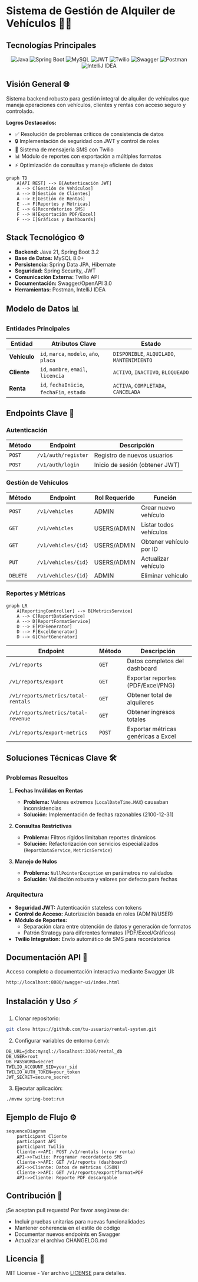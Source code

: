 # Sistema de Gestión de Alquiler de Vehículos 🚗💨

## Tecnologías Principales
<div align="center">
  <img src="https://img.shields.io/badge/java-007396?style=for-the-badge&logo=openjdk&logoColor=white" alt="Java">
  <img src="https://img.shields.io/badge/spring%20boot-6DB33F?style=for-the-badge&logo=spring&logoColor=white" alt="Spring Boot">
  <img src="https://img.shields.io/badge/mysql-4479A1?style=for-the-badge&logo=mysql&logoColor=white" alt="MySQL">
  <img src="https://img.shields.io/badge/jwt-000000?style=for-the-badge&logo=jsonwebtokens&logoColor=white" alt="JWT">
  <img src="https://img.shields.io/badge/twilio-F22F46?style=for-the-badge&logo=twilio&logoColor=white" alt="Twilio">
  <img src="https://img.shields.io/badge/swagger-85EA2D?style=for-the-badge&logo=swagger&logoColor=black" alt="Swagger">
  <img src="https://img.shields.io/badge/postman-FF6C37?style=for-the-badge&logo=postman&logoColor=white" alt="Postman">
  <img src="https://img.shields.io/badge/intellij%20idea-000000?style=for-the-badge&logo=intellijidea&logoColor=white" alt="IntelliJ IDEA">
</div>

## Visión General 🌐
Sistema backend robusto para gestión integral de alquiler de vehículos que maneja operaciones con vehículos, clientes y rentas con acceso seguro y controlado.

**Logros Destacados:**
- ✅ Resolución de problemas críticos de consistencia de datos
- 🔒 Implementación de seguridad con JWT y control de roles
- 📱 Sistema de mensajería SMS con Twilio
- 📊 Módulo de reportes con exportación a múltiples formatos
- ⚡ Optimización de consultas y manejo eficiente de datos

```mermaid
graph TD
    A[API REST] --> B[Autenticación JWT]
    A --> C[Gestión de Vehículos]
    A --> D[Gestión de Clientes]
    A --> E[Gestión de Rentas]
    E --> F[Reportes y Métricas]
    E --> G[Recordatorios SMS]
    F --> H[Exportación PDF/Excel]
    F --> I[Gráficos y Dashboards]
```

## Stack Tecnológico ⚙️
- **Backend:** Java 21, Spring Boot 3.2
- **Base de Datos:** MySQL 8.0+
- **Persistencia:** Spring Data JPA, Hibernate
- **Seguridad:** Spring Security, JWT
- **Comunicación Externa:** Twilio API
- **Documentación:** Swagger/OpenAPI 3.0
- **Herramientas:** Postman, IntelliJ IDEA

## Modelo de Datos 📊
### Entidades Principales
| Entidad       | Atributos Clave                          | Estado                           |
|---------------|------------------------------------------|----------------------------------|
| **Vehículo**  | `id`, `marca`, `modelo`, `año`, `placa` | `DISPONIBLE`, `ALQUILADO`, `MANTENIMIENTO` |
| **Cliente**   | `id`, `nombre`, `email`, `licencia`     | `ACTIVO`, `INACTIVO`, `BLOQUEADO` |
| **Renta**     | `id`, `fechaInicio`, `fechaFin`, `estado` | `ACTIVA`, `COMPLETADA`, `CANCELADA` |

## Endpoints Clave 🔑
### Autenticación
| Método | Endpoint                | Descripción                     |
|--------|-------------------------|---------------------------------|
| `POST` | `/v1/auth/register`     | Registro de nuevos usuarios     |
| `POST` | `/v1/auth/login`        | Inicio de sesión (obtener JWT)  |

### Gestión de Vehículos
| Método | Endpoint                | Rol Requerido | Función                     |
|--------|-------------------------|---------------|-----------------------------|
| `POST` | `/v1/vehicles`          | ADMIN         | Crear nuevo vehículo        |
| `GET`  | `/v1/vehicles`          | USERS/ADMIN   | Listar todos vehículos      |
| `GET`  | `/v1/vehicles/{id}`     | USERS/ADMIN   | Obtener vehículo por ID     |
| `PUT`  | `/v1/vehicles/{id}`     | USERS/ADMIN   | Actualizar vehículo         |
| `DELETE`| `/v1/vehicles/{id}`     | ADMIN         | Eliminar vehículo           |

### Reportes y Métricas
```mermaid
graph LR
    A[ReportingController] --> B[MetricsService]
    A --> C[ReportDataService]
    A --> D[ReportFormatService]
    D --> E[PDFGenerator]
    D --> F[ExcelGenerator]
    D --> G[ChartGenerator]
```

| Endpoint                          | Método | Descripción                                  |
|-----------------------------------|--------|----------------------------------------------|
| `/v1/reports`                     | `GET`  | Datos completos del dashboard                |
| `/v1/reports/export`              | `GET`  | Exportar reportes (PDF/Excel/PNG)            |
| `/v1/reports/metrics/total-rentals` | `GET`  | Obtener total de alquileres                  |
| `/v1/reports/metrics/total-revenue` | `GET`  | Obtener ingresos totales                     |
| `/v1/reports/export-metrics`      | `POST` | Exportar métricas genéricas a Excel          |

## Soluciones Técnicas Clave 🛠️
### Problemas Resueltos
1. **Fechas Inválidas en Rentas**
   - **Problema:** Valores extremos (`LocalDateTime.MAX`) causaban inconsistencias
   - **Solución:** Implementación de fechas razonables (2100-12-31)

2. **Consultas Restrictivas**
   - **Problema:** Filtros rígidos limitaban reportes dinámicos
   - **Solución:** Refactorización con servicios especializados (`ReportDataService`, `MetricsService`)

3. **Manejo de Nulos**
   - **Problema:** `NullPointerException` en parámetros no validados
   - **Solución:** Validación robusta y valores por defecto para fechas

### Arquitectura
- **Seguridad JWT:** Autenticación stateless con tokens
- **Control de Acceso:** Autorización basada en roles (ADMIN/USER)
- **Módulo de Reportes:** 
  - Separación clara entre obtención de datos y generación de formatos
  - Patrón Strategy para diferentes formatos (PDF/Excel/Gráficos)
- **Twilio Integration:** Envío automático de SMS para recordatorios

## Documentación API 📖
Acceso completo a documentación interactiva mediante Swagger UI:
```
http://localhost:8080/swagger-ui/index.html
```

## Instalación y Uso ⚡
1. Clonar repositorio:
```bash
git clone https://github.com/tu-usuario/rental-system.git
```

2. Configurar variables de entorno (.env):
```env
DB_URL=jdbc:mysql://localhost:3306/rental_db
DB_USER=root
DB_PASSWORD=secret
TWILIO_ACCOUNT_SID=your_sid
TWILIO_AUTH_TOKEN=your_token
JWT_SECRET=secure_secret
```

3. Ejecutar aplicación:
```bash
./mvnw spring-boot:run
```

## Ejemplo de Flujo ⚙️
```mermaid
sequenceDiagram
    participant Cliente
    participant API
    participant Twilio
    Cliente->>API: POST /v1/rentals (crear renta)
    API->>Twilio: Programar recordatorio SMS
    Cliente->>API: GET /v1/reports (dashboard)
    API->>Cliente: Datos de métricas (JSON)
    Cliente->>API: GET /v1/reports/export?format=PDF
    API->>Cliente: Reporte PDF descargable
```

## Contribución 🤝
¡Se aceptan pull requests! Por favor asegúrese de:
- Incluir pruebas unitarias para nuevas funcionalidades
- Mantener coherencia en el estilo de código
- Documentar nuevos endpoints en Swagger
- Actualizar el archivo CHANGELOG.md

## Licencia 📜
MIT License - Ver archivo [LICENSE](LICENSE) para detalles.
